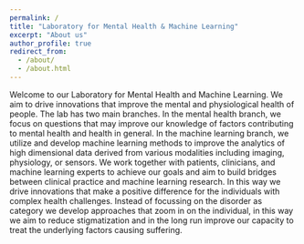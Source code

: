 ```yaml
---
permalink: /
title: "Laboratory for Mental Health & Machine Learning"
excerpt: "About us"
author_profile: true
redirect_from: 
  - /about/
  - /about.html
---
```


Welcome to our Laboratory for Mental Health and Machine Learning. We aim to drive innovations that improve the mental and physiological health of people. The lab has two main branches. In the mental health branch, we focus on questions that may improve our knowledge of factors contributing to mental health and health in general. In the machine learning branch, we utilize and develop machine learning methods to improve the analytics of high dimensional data derived from various modalities including imaging, physiology, or sensors. We work together with patients, clinicians, and machine learning experts to achieve our goals and aim to build bridges between clinical practice and machine learning research. In this way we drive innovations that make a positive difference for the individuals with complex health challenges. Instead of focussing on the disorder as category we develop approaches that zoom in on the individual, in this way we aim to reduce stigmatization and in the long run improve our capacity to treat the underlying factors causing suffering.
